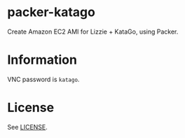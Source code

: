 # packer-katago

Create Amazon EC2 AMI for Lizzie + KataGo, using Packer.

# Information

VNC password is `katago`.

# License

See [LICENSE](LICENSE).
